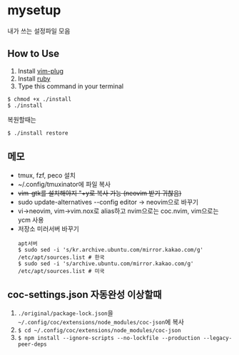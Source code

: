 # mysetup
내가 쓰는 설정파일 모음
## How to Use
1. Install [vim-plug](https://github.com/junegunn/vim-plug)
2. Install [ruby](https://github.com/rbenv/rbenv)
3. Type this command in your terminal
```
$ chmod +x ./install
$ ./install
```
복원할때는
```
$ ./install restore
```

## 메모
* tmux, fzf, peco 설치
* ~/.config/tmuxinator에 파일 복사
* ~~vim-gtk를 설치해야지 "+y로 복사 가능 (neovim 받기 귀찮음)~~
* sudo update-alternatives --config editor -> neovim으로 바꾸기
* vi->neovim, vim->vim.nox로 alias하고 nvim으로는 coc.nvim, vim으로는 ycm 사용
* 저장소 미러서버 바꾸기
  ```
  apt서버
  $ sudo sed -i 's/kr.archive.ubuntu.com/mirror.kakao.com/g' /etc/apt/sources.list # 한국
  $ sudo sed -i 's/archive.ubuntu.com/mirror.kakao.com/g' /etc/apt/sources.list # 미국
  ```

## coc-settings.json 자동완성 이상할때
1. `./original/package-lock.json`을 `~/.config/coc/extensions/node_modules/coc-json`에 복사
2. `$ cd ~/.config/coc/extensions/node_modules/coc-json`
3. `$ npm install --ignore-scripts --no-lockfile --production --legacy-peer-deps`
